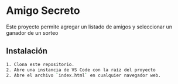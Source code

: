 # Amigo Secreto

Este proyecto permite agregar un listado de amigos y seleccionar un ganador de un sorteo

## Instalación

```bash
1. Clona este repositorio.
2. Abre una instancia de VS Code con la raíz del proyecto
2. Abre el archivo `index.html` en cualquier navegador web.
